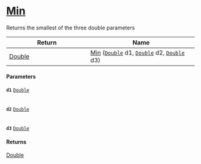 # [Min](./MathHelper--Min.md)

Returns the smallest of the three double parameters

| Return<div><a href="#"><img width=375></a></div> | Name<div><a href="#"><img width=525></a></div> | 
| --- | --- | 
| [Double](https://docs.microsoft.com/en-us/dotnet/api/System.Double) | [Min](./MathHelper--Min.md) ([`Double`](https://docs.microsoft.com/en-us/dotnet/api/System.Double) d1, [`Double`](https://docs.microsoft.com/en-us/dotnet/api/System.Double) d2, [`Double`](https://docs.microsoft.com/en-us/dotnet/api/System.Double) d3) | 


#### Parameters
**`d1`**  [`Double`](https://docs.microsoft.com/en-us/dotnet/api/System.Double)<br><br><br>**`d2`**  [`Double`](https://docs.microsoft.com/en-us/dotnet/api/System.Double)<br><br><br>**`d3`**  [`Double`](https://docs.microsoft.com/en-us/dotnet/api/System.Double)<br>
#### Returns
[Double](https://docs.microsoft.com/en-us/dotnet/api/System.Double)<br>
